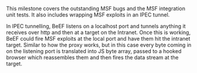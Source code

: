 This milestone covers the outstanding MSF bugs and the MSF integration unit tests. It also includes wrapping MSF exploits in an IPEC tunnel. 

In IPEC tunnelling, BeEF listens on a localhost port and tunnels anything it receives over http and then at a target on the Intranet.  Once this is working, BeEF could fire MSF exploits at the local port and have them hit the intranet target. Similar to how the proxy works, but in this case every byte coming in on the listening port is translated into JS byte array, passed to a hooked browser which reassembles them and then fires the data stream at the target.
